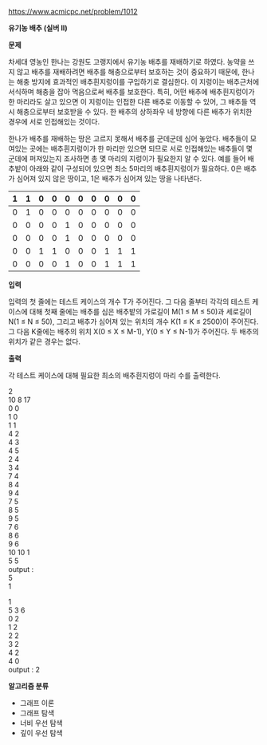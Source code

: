 https://www.acmicpc.net/problem/1012

**유기농 배추 (실버 II)**

**문제**

차세대 영농인 한나는 강원도 고랭지에서 유기농 배추를 재배하기로 하였다. 농약을 쓰지 않고 배추를 재배하려면 배추를 해충으로부터 보호하는 것이 중요하기 때문에, 한나는 해충 방지에 효과적인 배추흰지렁이를 구입하기로 결심한다. 이 지렁이는 배추근처에 서식하며 해충을 잡아 먹음으로써 배추를 보호한다. 특히, 어떤 배추에 배추흰지렁이가 한 마리라도 살고 있으면 이 지렁이는 인접한 다른 배추로 이동할 수 있어, 그 배추들 역시 해충으로부터 보호받을 수 있다. 한 배추의 상하좌우 네 방향에 다른 배추가 위치한 경우에 서로 인접해있는 것이다.

한나가 배추를 재배하는 땅은 고르지 못해서 배추를 군데군데 심어 놓았다. 배추들이 모여있는 곳에는 배추흰지렁이가 한 마리만 있으면 되므로 서로 인접해있는 배추들이 몇 군데에 퍼져있는지 조사하면 총 몇 마리의 지렁이가 필요한지 알 수 있다. 예를 들어 배추밭이 아래와 같이 구성되어 있으면 최소 5마리의 배추흰지렁이가 필요하다. 0은 배추가 심어져 있지 않은 땅이고, 1은 배추가 심어져 있는 땅을 나타낸다.

| 1   | 	1  | 	0  | 	0  | 	0  | 	0  | 	0  | 	0  | 	0  | 	0  |
|-----|-----|-----|-----|-----|-----|-----|-----|-----|-----|
| 0   | 	1  | 	0  | 	0  | 	0  | 	0  | 	0  | 	0  | 	0  | 	0  |
| 0   | 	0  | 	0  | 	0  | 	1  | 	0  | 	0  | 	0  | 	0  | 	0  |
| 0   | 	0  | 	0  | 	0  | 	1  | 	0  | 	0  | 	0  | 	0  | 	0  |
| 0   | 	0  | 	1  | 	1  | 	0  | 	0  | 	0  | 	1  | 	1  | 	1  |
| 0   | 	0  | 	0  | 	0  | 	1  | 	0  | 	0  | 	1  | 	1  | 	1  |

**입력**

입력의 첫 줄에는 테스트 케이스의 개수 T가 주어진다. 그 다음 줄부터 각각의 테스트 케이스에 대해 첫째 줄에는 배추를 심은 배추밭의 가로길이 M(1 ≤ M ≤ 50)과 세로길이 N(1 ≤ N ≤ 50), 그리고 배추가 심어져 있는 위치의 개수 K(1 ≤ K ≤ 2500)이 주어진다. 그 다음 K줄에는 배추의 위치 X(0 ≤ X ≤ M-1), Y(0 ≤ Y ≤ N-1)가 주어진다. 두 배추의 위치가 같은 경우는 없다.

**출력**

각 테스트 케이스에 대해 필요한 최소의 배추흰지렁이 마리 수를 출력한다.

2<br>
10 8 17<br>
0 0<br>
1 0<br>
1 1<br>
4 2<br>
4 3<br>
4 5<br>
2 4<br>
3 4<br>
7 4<br>
8 4<br>
9 4<br>
7 5<br>
8 5<br>
9 5<br>
7 6<br>
8 6<br>
9 6<br>
10 10 1<br>
5 5<br>
output : <br>
5<br>
1

1<br>
5 3 6<br>
0 2<br>
1 2<br>
2 2<br>
3 2<br>
4 2<br>
4 0<br>
output : 2

**알고리즘 분류**

- 그래프 이론
- 그래프 탐색
- 너비 우선 탐색
- 깊이 우선 탐색